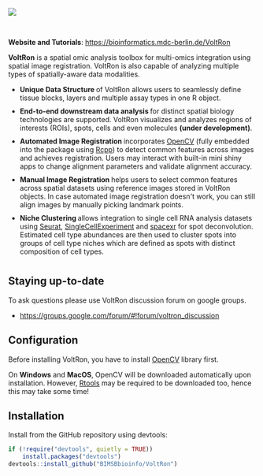 ![](https://bimsbstatic.mdc-berlin.de/landthaler/VoltRon/Package/images/main_small.png)

<br>

**Website and Tutorials**: <a href="https://bioinformatics.mdc-berlin.de/VoltRon">https://bioinformatics.mdc-berlin.de/VoltRon</a>

**VoltRon**  is a spatial omic analysis toolbox for multi-omics integration using spatial image registration. VoltRon is also capable of analyzing multiple types of spatially-aware data modalities.

   <ul class="maintext2">
     <li style="padding-bottom: 10px">
      <strong> Unique Data Structure </strong> of VoltRon allows users to seamlessly define tissue blocks, layers and multiple assay types in one R object.
     </li>
     <li style="padding-bottom: 10px">
      <strong> End-to-end downstream data analysis </strong> for distinct spatial biology technologies are supported. VoltRon visualizes and analyzes regions of interests (ROIs), spots, cells and even molecules <strong>(under development)</strong>.
     </li>
    <li style="padding-bottom: 10px">
      <strong> Automated Image Registration </strong> incorporates <a href="https://opencv.org/">OpenCV</a> (fully embedded into the package using <a href="https://www.rcpp.org/">Rcpp</a>) to detect common features across images and achieves registration. Users may interact with built-in mini shiny apps to change alignment parameters and validate alignment accuracy. 
    </li>
    <li style="padding-bottom: 10px">
      <strong> Manual Image Registration </strong> helps users to select common features across spatial datasets using reference images stored in VoltRon objects. In case automated image registration doesn't work, you can still align images by manually picking landmark points.
    </li>
    <li style="padding-bottom: 10px">
      <strong> Niche Clustering </strong> allows integration to single cell RNA analysis datasets using <a href="https://satijalab.org/seurat/">Seurat</a>, <a href="https://www.bioconductor.org/packages/release/bioc/vignettes/SingleCellExperiment/inst/doc/intro.html">SingleCellExperiment</a> and <a href="https://github.com/dmcable/spacexr">spacexr</a> for spot deconvolution. Estimated cell type abundances are then used to cluster spots into groups of cell type niches which are defined as spots with distinct composition of cell types.  
    </li>
   </ul>

## Staying up-to-date

To ask questions please use VoltRon discussion forum on google groups.

- https://groups.google.com/forum/#!forum/voltron_discussion

## Configuration

Before installing VoltRon, you have to install [OpenCV](https://opencv.org/) library first. 

On **Windows** and **MacOS**, OpenCV will be downloaded automatically upon installation. However, [Rtools](https://cran.r-project.org/bin/windows/Rtools/rtools43/rtools.html) may be required to be downloaded too, hence this may take some time!

<!--
# To install on **MacOS**, you need to first install [homebrew](https://brew.sh/): 
# 
# ```sh
# /bin/bash -c "$(curl -fsSL https://raw.githubusercontent.com/Homebrew/install/HEAD/install.sh)"
# ```
# 
# Then, OpenCV is installed using **brew install** command.
# 
# ```sh
# brew install pkg-config
# brew install opencv
# ```
-->

<!--
On **Ubuntu** or **Fedora** you need [`libopencv-dev`](https://packages.debian.org/testing/libopencv-dev) or [`opencv-devel`](https://src.fedoraproject.org/rpms/opencv):

```sh
sudo apt-get install libopencv-dev
```
-->

## Installation

Install from the GitHub repository using devtools:

``` r
if (!require("devtools", quietly = TRUE))
    install.packages("devtools")
devtools::install_github("BIMSBbioinfo/VoltRon")
```
